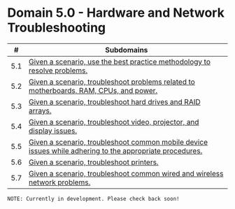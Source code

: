 # Domain 5.0 - Hardware and Network Troubleshooting

| # | Subdomains   | 
|---|---|
|5.1 | [Given a scenario, use the best practice methodology to resolve problems.](https://github.com/erich-tech/A_Plus/tree/main/Core_1-Domain_5#readme) |
|5.2 | [Given a scenario, troubleshoot problems related to motherboards, RAM, CPUs, and power.](https://github.com/erich-tech/A_Plus/tree/main/Core_1-Domain_5#readme) |
|5.3 | [Given a scenario, troubleshoot hard drives and RAID arrays.](https://github.com/erich-tech/A_Plus/tree/main/Core_1-Domain_5#readme) |
|5.4 | [Given a scenario, troubleshoot video, projector, and display issues.](https://github.com/erich-tech/A_Plus/tree/main/Core_1-Domain_5#readme) |
|5.5 | [Given a scenario, troubleshoot common mobile device issues while adhering to the appropriate procedures.](https://github.com/erich-tech/A_Plus/tree/main/Core_1-Domain_5#readme) |
|5.6 | [Given a scenario, troubleshoot printers.](https://github.com/erich-tech/A_Plus/tree/main/Core_1-Domain_5#readme) |
|5.7 | [Given a scenario, troubleshoot common wired and wireless network problems.](https://github.com/erich-tech/A_Plus/tree/main/Core_1-Domain_5#readme) |
```
NOTE: Currently in development. Please check back soon! 
```

